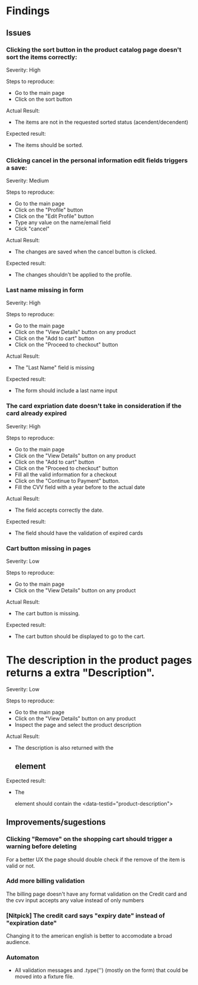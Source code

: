 # Findings

## Issues

### Clicking the sort button in the product catalog page doesn't sort the items correctly:

Severity: High

Steps to reproduce:
- Go to the main page
- Click on the sort button

Actual Result:
- The items are not in the requested sorted status (acendent/decendent)

Expected result:
- The items should be sorted.


###  Clicking cancel in the personal information edit fields triggers a save:

Severity: Medium

Steps to reproduce:
- Go to the main page
- Click on the "Profile" button
- Click on the "Edit Profile" button
- Type any value on the name/email field
- Click "cancel"

Actual Result:
- The changes are saved when the cancel button is clicked.

Expected result:
- The changes shouldn't be applied to the profile.

###  Last name missing in form

Severity: High

Steps to reproduce:
- Go to the main page
- Click on the "View Details" button on any product
- Click on the "Add to cart" button
- Click on the "Proceed to checkout" button

Actual Result:
- The "Last Name" field is missing

Expected result:
- The form should include a last name input

###  The card expriation date doesn't take in consideration if the card already expired

Severity: High

Steps to reproduce:
- Go to the main page
- Click on the "View Details" button on any product
- Click on the "Add to cart" button
- Click on the "Proceed to checkout" button
- Fill all the valid information for a checkout
- Click on the "Continue to Payment" button.
- Fill the CVV field with a year before to the actual date 

Actual Result:
- The field accepts correctly the date.

Expected result:
- The field should have the validation of expired cards

### Cart button missing in pages

Severity: Low

Steps to reproduce:
- Go to the main page
- Click on the "View Details" button on any product

Actual Result:
- The cart button is missing.

Expected result:
- The cart button should be displayed to go to the cart.

# The description in the product pages returns a extra "Description". 

Severity: Low

Steps to reproduce:
- Go to the main page
- Click on the "View Details" button on any product
- Inspect the page and select the product description

Actual Result:
- The description is also returned with the <H2> element 

Expected result:
- The <p> element should contain the <data-testid="product-description">

## Improvements/sugestions

### Clicking "Remove" on the shopping cart should trigger a warning before deleting
For a better UX the page should double check if the remove of the item is valid or not. 

### Add more billing validation
The billing page doesn't have any format validation on the Credit card and the cvv input accepts any value instead of only numbers

###  [Nitpick] The credit card says "expiry date" instead of "expiration date"
Changing it to the american english is better to accomodate a broad audience.

### Automaton 
- All validation messages and .type('') (mostly on the form) that could be moved into a fixture file.
